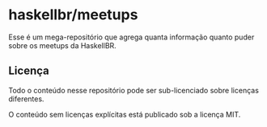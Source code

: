 # haskellbr/meetups
Esse é um mega-repositório que agrega quanta informação quanto puder sobre os
meetups da HaskellBR.

## Licença
Todo o conteúdo nesse repositório pode ser sub-licenciado sobre licenças
diferentes.

O conteúdo sem licenças explícitas está publicado sob a licença MIT.
